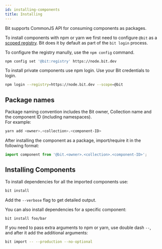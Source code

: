 ```yaml
---
id: installing-components
title: Installing
---
```


Bit supports CommonJS API for consuming components as packages.

To install components with npm or yarn we first need to configure `@bit` as a [scoped registry](https://docs.npmjs.com/misc/scope#associating-a-scope-with-a-registry). Bit does it by default as part of the `bit login` process.

To configure the registry manully, use the `npm config` command.

```bash
npm config set '@bit:registry' https://node.bit.dev
```

To install private components use npm login. Use your Bit credentials to login.

```bash
npm login --registry=https://node.bit.dev --scope=@bit
```

## Package names

Package naming convention includes the Bit owner, Collection name and the component ID (including namespaces).  
For example:

```bash
yarn add <owner>.<collection>.<component-ID>
```

After installing the component as a package, import/require it in the following format:

```js
import component from '@bit.<owner>.<collection>.<component-ID>';
```

## Installing Components

To install dependencies for all the imported components use:

```bash
bit install
```

Add the `--verbose` flag to get detailed output.  

You can also install dependencies for a specific component:

```bash
bit install foo/bar
```

If you need to pass extra arguments to npm or yarn, use double dash `--`, and after it add the additional arguments:  

```bash
bit import -- --production --no-optional
```
